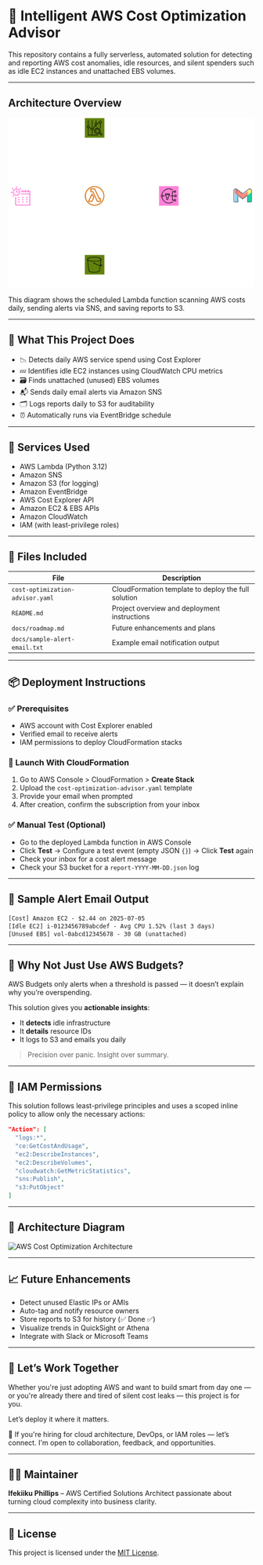 # 🧠 Intelligent AWS Cost Optimization Advisor

This repository contains a fully serverless, automated solution for detecting and reporting AWS cost anomalies, idle resources, and silent spenders such as idle EC2 instances and unattached EBS volumes.

---

## Architecture Overview
![Architecture Diagram](/docs/cost-optimization.drawio.png)

This diagram shows the scheduled Lambda function scanning AWS costs daily,
sending alerts via SNS, and saving reports to S3.

---

## 🚀 What This Project Does
- 📉 Detects daily AWS service spend using Cost Explorer
- 💤 Identifies idle EC2 instances using CloudWatch CPU metrics
- 🗃️ Finds unattached (unused) EBS volumes
- 📬 Sends daily email alerts via Amazon SNS
- 🗂️ Logs reports daily to S3 for auditability
- ⏰ Automatically runs via EventBridge schedule

---

## 🧰 Services Used
- AWS Lambda (Python 3.12)
- Amazon SNS
- Amazon S3 (for logging)
- Amazon EventBridge
- AWS Cost Explorer API
- Amazon EC2 & EBS APIs
- Amazon CloudWatch
- IAM (with least-privilege roles)

---

## 📂 Files Included
| File | Description |
|------|-------------|
| `cost-optimization-advisor.yaml` | CloudFormation template to deploy the full solution |
| `README.md` | Project overview and deployment instructions |
| `docs/roadmap.md` | Future enhancements and plans |
| `docs/sample-alert-email.txt` | Example email notification output |

---

## 📦 Deployment Instructions

### ✅ Prerequisites
- AWS account with Cost Explorer enabled
- Verified email to receive alerts
- IAM permissions to deploy CloudFormation stacks

### 🚀 Launch With CloudFormation
1. Go to AWS Console > CloudFormation > **Create Stack**
2. Upload the `cost-optimization-advisor.yaml` template
3. Provide your email when prompted
4. After creation, confirm the subscription from your inbox

### ✅ Manual Test (Optional)
- Go to the deployed Lambda function in AWS Console
- Click **Test** → Configure a test event (empty JSON `{}`) → Click **Test** again
- Check your inbox for a cost alert message
- Check your S3 bucket for a `report-YYYY-MM-DD.json` log

---

## 📧 Sample Alert Email Output
```
[Cost] Amazon EC2 - $2.44 on 2025-07-05
[Idle EC2] i-0123456789abcdef - Avg CPU 1.52% (last 3 days)
[Unused EBS] vol-0abcd12345678 - 30 GB (unattached)
```

---

## 🧠 Why Not Just Use AWS Budgets?
AWS Budgets only alerts when a threshold is passed — it doesn’t explain why you’re overspending.

This solution gives you **actionable insights**:
- It **detects** idle infrastructure
- It **details** resource IDs
- It logs to S3 and emails you daily

> Precision over panic. Insight over summary.

---

## 🔐 IAM Permissions
This solution follows least-privilege principles and uses a scoped inline policy to allow only the necessary actions:

```json
"Action": [
  "logs:*",
  "ce:GetCostAndUsage",
  "ec2:DescribeInstances",
  "ec2:DescribeVolumes",
  "cloudwatch:GetMetricStatistics",
  "sns:Publish",
  "s3:PutObject"
]
```

---

## 🧩 Architecture Diagram
![AWS Cost Optimization Architecture](architecture.png)

---

## 📈 Future Enhancements
- Detect unused Elastic IPs or AMIs
- Auto-tag and notify resource owners
- Store reports to S3 for history (✅ Done ✅)
- Visualize trends in QuickSight or Athena
- Integrate with Slack or Microsoft Teams

---

## 🤝 Let’s Work Together
Whether you're just adopting AWS and want to build smart from day one — or you're already there and tired of silent cost leaks — this project is for you.

Let’s deploy it where it matters.

💬 If you're hiring for cloud architecture, DevOps, or IAM roles — let’s connect. I'm open to collaboration, feedback, and opportunities.

---

## 🧑‍💻 Maintainer
**Ifekiiku Phillips** – AWS Certified Solutions Architect passionate about turning cloud complexity into business clarity.

---

## 📜 License
This project is licensed under the [MIT License](LICENSE).
